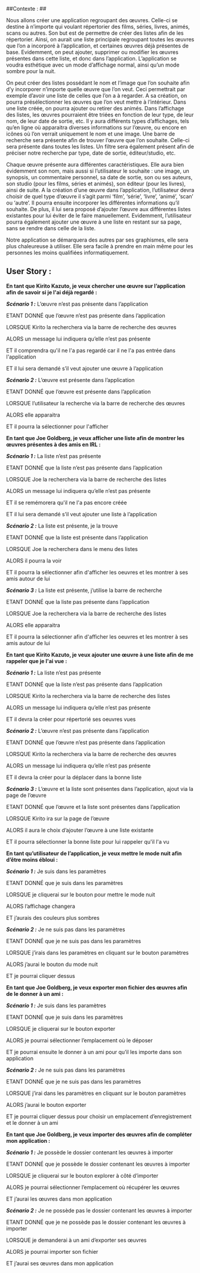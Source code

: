 ##Contexte : ##

Nous allons créer une application regroupant des œuvres. Celle-ci se destine à n’importe qui voulant répertorier des films, séries, livres, animés, scans ou autres. Son but est de permettre de créer des listes afin de les répertorier. Ainsi, on aurait une liste principale regroupant toutes les œuvres que l’on a incorporé à l’application, et certaines œuvres déjà présentes de base. Evidemment, on peut ajouter, supprimer ou modifier les œuvres présentes dans cette liste, et donc dans l’application. L’application se voudra esthétique avec un mode d’affichage normal, ainsi qu’un mode sombre pour la nuit.

On peut créer des listes possédant le nom et l’image que l’on souhaite afin d’y incorporer n’importe quelle œuvre que l’on veut. Ceci permettrait par exemple d’avoir une liste de celles que l’on a à regarder. A sa création, on pourra présélectionner les œuvres que l’on veut mettre à l’intérieur. Dans une liste créée, on pourra ajouter ou retirer des animés. Dans l’affichage des listes, les œuvres pourraient être triées en fonction de leur type, de leur nom, de leur date de sortie, etc. Il y aura différents types d’affichages, tels qu’en ligne où apparaitra diverses informations sur l’œuvre, ou encore en icônes où l’on verrait uniquement le nom et une image. Une barre de recherche sera présente afin de trouver l’œuvre que l’on souhaite. Celle-ci sera présente dans toutes les listes. Un filtre sera également présent afin de préciser notre recherche par type, date de sortie, éditeur/studio, etc. 

Chaque œuvre présente aura différentes caractéristiques. Elle aura bien évidemment son nom, mais aussi si l’utilisateur le souhaite : une image, un synopsis, un commentaire personnel, sa date de sortie, son ou ses auteurs, son studio (pour les films, séries et animés), son éditeur (pour les livres), ainsi de suite. A la création d’une œuvre dans l’application, l’utilisateur devra choisir de quel type d’œuvre il s’agit parmi ‘film’, ‘série’, ‘livre’, ‘animé’, ‘scan’ ou ‘autre’. Il pourra ensuite incorporer les différentes informations qu’il souhaite. De plus, il lui sera proposé d’ajouter l’œuvre aux différentes listes existantes pour lui éviter de le faire manuellement. Evidemment, l’utilisateur pourra également ajouter une œuvre à une liste en restant sur sa page, sans se rendre dans celle de la liste.

Notre application se démarquera des autres par ses graphismes, elle sera plus chaleureuse à utiliser. Elle sera facile à prendre en main même pour les personnes les moins qualifiées informatiquement.



## User Story : ##

**En tant que Kirito Kazuto, je veux chercher une œuvre sur l’application afin de savoir si je l'ai déjà regardé :**

***Scénario 1 :*** L’œuvre n’est pas présente dans l’application

ETANT DONNÉ que l’œuvre n’est pas présente dans l’application

LORSQUE Kirito la recherchera via la barre de recherche des œuvres

ALORS un message lui indiquera qu’elle n’est pas présente

ET il comprendra qu'il ne l'a pas regardé car il ne l'a pas entrée dans l'application

ET il lui sera demandé s’il veut ajouter une œuvre à l’application


***Scénario 2 :*** L’œuvre est présente dans l’application

ETANT DONNÉ que l’œuvre est présente dans l’application

LORSQUE l’utilisateur la recherche via la barre de recherche des œuvres

ALORS elle apparaitra

ET il pourra la sélectionner pour l'afficher

**En tant que Joe Goldberg, je veux afficher une liste afin de montrer les œuvres présentes à des amis en IRL :**

***Scénario 1 :*** La liste n’est pas présente

ETANT DONNÉ que la liste n’est pas présente dans l’application

LORSQUE Joe la recherchera via la barre de recherche  des listes

ALORS un message lui indiquera qu’elle n’est pas présente

ET il se remémorera qu'il ne l'a pas encore créée

ET il lui sera demandé s’il veut ajouter une liste à l’application

***Scénario 2 :*** La liste est présente, je la trouve

ETANT DONNÉ que la liste est présente dans l’application

LORSQUE Joe la recherchera dans le menu des listes

ALORS il pourra la voir

ET il pourra la sélectionner afin d'afficher les oeuvres et les montrer à ses amis autour de lui

***Scénario 3 :*** La liste est présente, j’utilise la barre de recherche

ETANT DONNÉ que la liste pas présente dans l’application

LORSQUE Joe la recherchera via la barre de recherche des listes

ALORS elle apparaitra

ET il pourra la sélectionner afin d'afficher les oeuvres et les montrer à ses amis autour de lui

**En tant que Kirito Kazuto, je veux ajouter une œuvre à une liste afin de me rappeler que je l'ai vue :**

***Scénario 1 :*** La liste n’est pas présente

ETANT DONNÉ que la liste n’est pas présente dans l’application

LORSQUE Kirito la recherchera via la barre de recherche des listes

ALORS un message lui indiquera qu’elle n’est pas présente

ET il devra la créer pour répertorié ses oeuvres vues

***Scénario 2 :*** L’œuvre n’est pas présente dans l’application

ETANT DONNÉ que l’œuvre n’est pas présente dans l’application

LORSQUE Kirito la recherchera via la barre de recherche des œuvres

ALORS un message lui indiquera qu’elle n’est pas présente

ET il devra la créer pour la déplacer dans la bonne liste

***Scénario 3 :*** L’œuvre et la liste sont présentes dans l’application, ajout via la page de l’œuvre

ETANT DONNÉ que l’œuvre et la liste sont présentes dans l’application

LORSQUE Kirito ira sur la page de l’œuvre

ALORS il aura le choix d’ajouter l’œuvre à une liste existante

ET il pourra sélectionner la bonne liste pour lui rappeler qu'il l'a vu

**En tant qu’utilisateur de l’application, je veux mettre le mode nuit afin d’être moins ébloui :**

***Scénario 1 :*** Je suis dans les paramètres

ETANT DONNÉ que je suis dans les paramètres

LORSQUE je cliquerai sur le bouton pour mettre le mode nuit

ALORS l’affichage changera

ET j’aurais des couleurs plus sombres

***Scénario 2 :*** Je ne suis pas dans les paramètres

ETANT DONNÉ que je ne suis pas dans les paramètres

LORSQUE j’irais dans les paramètres en cliquant sur le bouton paramètres

ALORS j’aurai le bouton du mode nuit

ET je pourrai cliquer dessus

**En tant que Joe Goldberg, je veux exporter mon fichier des œuvres afin de le donner à un ami :**

***Scénario 1 :*** Je suis dans les paramètres

ETANT DONNÉ que je suis dans les paramètres

LORSQUE je cliquerai sur le bouton exporter

ALORS je pourrai sélectionner l’emplacement où le déposer

ET je pourrai ensuite le donner à un ami pour qu’il les importe dans son application

***Scénario 2 :*** Je ne suis pas dans les paramètres

ETANT DONNÉ que je ne suis pas dans les paramètres

LORSQUE j’irai dans les paramètres en cliquant sur le bouton paramètres

ALORS j’aurai le bouton exporter

ET je pourrai cliquer dessus pour choisir un emplacement d’enregistrement et le donner à un ami

**En tant que Joe Goldberg, je veux importer des œuvres afin de compléter mon application :**

***Scénario 1 :*** Je possède le dossier contenant les œuvres à importer

ETANT DONNÉ que je possède le dossier contenant les œuvres à importer

LORSQUE je cliquerai sur le bouton explorer à côté d’importer

ALORS je pourrai sélectionner l’emplacement où récupérer les œuvres

ET j’aurai les œuvres dans mon application

***Scénario 2 :*** Je ne possède pas le dossier contenant les œuvres à importer

ETANT DONNÉ que je ne possède pas le dossier contenant les œuvres à importer

LORSQUE je demanderai à un ami d’exporter ses œuvres

ALORS je pourrai importer son fichier

ET j’aurai ses œuvres dans mon application
